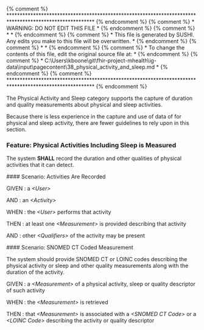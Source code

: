 {% comment %} ******************************************************************************************************** {% endcomment %}
{% comment %} *                                    WARNING: DO NOT EDIT THIS FILE                                    * {% endcomment %}
{% comment %} *                                                                                                      * {% endcomment %}
{% comment %} * This file is generated by SUSHI. Any edits you make to this file will be overwritten.                * {% endcomment %}
{% comment %} *                                                                                                      * {% endcomment %}
{% comment %} * To change the contents of this file, edit the original source file at:                               * {% endcomment %}
{% comment %} * C:\Users\kboone\git\fhir-project-mhealth\ig-data\input\pagecontent\38_physical_activity_and_sleep.md * {% endcomment %}
{% comment %} ******************************************************************************************************** {% endcomment %}

The Physical Activity and Sleep category supports the capture of duration and quality
measurements about physical and sleep activities.

Because there is less experience in the capture and use of data of for physical and sleep
activity, there are fewer guidelines to rely upon in this section.
<span id='physical-activities-including-sleep-is-measured'/>
### <span class='glyphicon text-success glyphicon-phone'/> <span class='glyphicon text-success glyphicon-dashboard'/> <span class='glyphicon text-success glyphicon-cloud'/> Feature: Physical Activities Including Sleep is Measured

The system **SHALL** record the duration and other qualities of physical activities that it can detect.


<span id='activities-are-recorded'/>
#### Scenario: Activities Are Recorded


GIVEN
: a <i>&lt;User&gt;</i>

   AND
   : an <i>&lt;Activity&gt;</i>

WHEN
: the <i>&lt;User&gt;</i> performs that activity

THEN
: at least one <i>&lt;Measurement&gt;</i> is provided describing that activity

   AND
   : other <i>&lt;Qualifiers&gt;</i> of the activity may be present


<span id='snomed-ct-coded-measurement'/>
#### <span class='glyphicon text-info glyphicon-phone'/> <span class='glyphicon text-info glyphicon-cloud'/> Scenario: SNOMED CT Coded Measurement

The system should provide SNOMED CT or LOINC codes describing the physical activity or sleep and other quality measurements
along with the duration of the activity.

GIVEN
: a <i>&lt;Measurement&gt;</i> of a physical activity, sleep or quality descriptor of such activity

WHEN
: the <i>&lt;Measurement&gt;</i> is retrieved

THEN
: that <i>&lt;Measurement&gt;</i> is associated with a <i>&lt;SNOMED CT Code&gt;</i> or a <i>&lt;LOINC Code&gt;</i> describing the activity or quality descriptor

